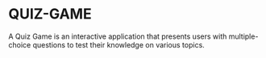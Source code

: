# QUIZ-GAME
A Quiz Game is an interactive application that presents users with multiple-choice questions to test their
knowledge on various topics.
